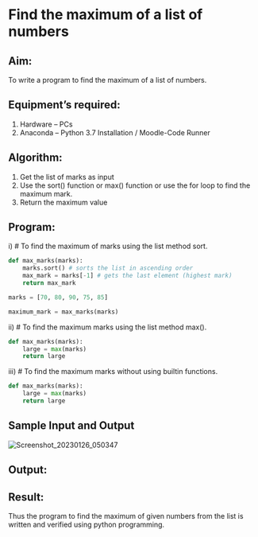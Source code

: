 # Find the maximum of a list of numbers
## Aim:
To write a program to find the maximum of a list of numbers.
## Equipment’s required:
1.	Hardware – PCs
2.	Anaconda – Python 3.7 Installation / Moodle-Code Runner
## Algorithm:
1.	Get the list of marks as input
2.	Use the sort() function or max() function or use the for loop to find the maximum mark.
3.	Return the maximum value
## Program:

i)	# To find the maximum of marks using the list method sort.
```Python
def max_marks(marks):
    marks.sort() # sorts the list in ascending order
    max_mark = marks[-1] # gets the last element (highest mark)
    return max_mark

marks = [70, 80, 90, 75, 85]

maximum_mark = max_marks(marks)
```

ii)	# To find the maximum marks using the list method max().
```Python
def max_marks(marks):
    large = max(marks)
    return large
```

iii) # To find the maximum marks without using builtin functions.
```Python
def max_marks(marks):
    large = max(marks)
    return large
```
## Sample Input and Output
![Screenshot_20230126_050347](https://user-images.githubusercontent.com/121608770/214825819-911fdbf2-747b-431c-8e93-9826d20b9d0a.png)



## Output:

## Result:
Thus the program to find the maximum of given numbers from the list is written and verified using python programming.
